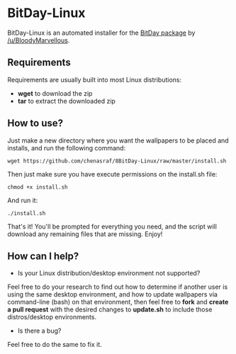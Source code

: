 BitDay-Linux
=============

BitDay-Linux is an automated installer for the [BitDay package](http://www.reddit.com/r/bitday/comments/1ts4j0/bitday_version_10/) by [/u/BloodyMarvellous](http://www.reddit.com/user/BloodyMarvellous).

## Requirements

Requirements are usually built into most Linux distributions:

* **wget** to download the zip
* **tar** to extract the downloaded zip


## How to use?

Just make a new directory where you want the wallpapers to be placed and installs, and run the following command:

    wget https://github.com/chenasraf/8BitDay-Linux/raw/master/install.sh
    
Then just make sure you have execute permissions on the install.sh file:

    chmod +x install.sh
    
And run it:

    ./install.sh
    
That's it! You'll be prompted for everything you need, and the script will download any remaining files that are missing. Enjoy!

## How can I help?

* Is your Linux distribution/desktop environment not supported?

Feel free to do your research to find out how to determine if another user is using the same desktop environment, and how to update wallpapers via command-line (bash) on that environment, then feel free to **fork** and **create a pull request** with the desired changes to **update.sh** to include those distros/desktop environments.

* Is there a bug?

Feel free to do the same to fix it.
